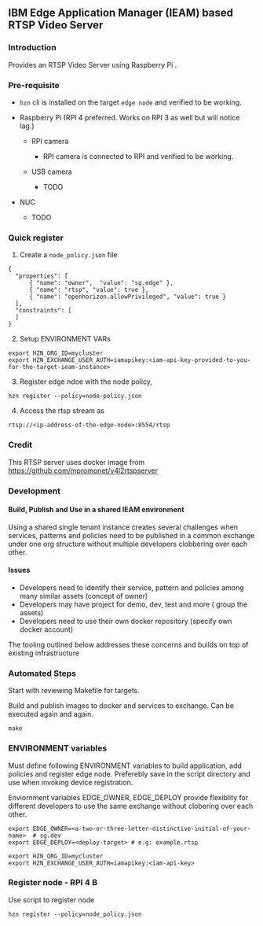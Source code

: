 ## IBM Edge Application Manager (IEAM) based RTSP Video Server 

### Introduction
Provides an RTSP Video Server using Raspberry Pi .

### Pre-requisite 

- `hzn` cli is installed on the target `edge node` and verified to be working.
- Raspberry Pi (RPI 4 preferred. Works on RPI 3 as well but will notice lag.)

    - RPI camera 
         - RPI camera is connected to RPI and verified to be working.

    - USB camera    
        - TODO
        
- NUC 
    - TODO
    
### Quick register

1. Create a `node_policy.json` file
```
{
  "properties": [
      { "name": "owner",  "value": "sg.edge" },
      { "name": "rtsp", "value": true },
      { "name": "openhorizon.allowPrivileged", "value": true }
  ],
  "constraints": [
  ]
}
```
2. Setup ENVIRONMENT VARs 
```
export HZN_ORG_ID=mycluster
export HZN_EXCHANGE_USER_AUTH=iamapikey:<iam-api-key-provided-to-you-for-the-target-ieam-instance>
```
3. Register edge ndoe with the node policy,
```
hzn register --policy=node-policy.json 
```
4. Access the rtsp stream as
```
rtsp://<ip-address-of-the-edge-node>:8554/rtsp
```    
### Credit

This RTSP server uses docker image from https://github.com/mpromonet/v4l2rtspserver

### Development
#### Build, Publish and Use in a shared IEAM environment

Using a shared single tenant instance creates several challenges when services, patterns and policies need to be published in a common exchange under one org structure without multiple developers clobbering over each other.

#### Issues

- Developers need to identify their service, pattern and policies among many similar assets (concept of owner)
- Developers may have project for demo, dev, test and more ( group the assets)
- Developers need to use their own docker repository (specify own docker account)

The tooling outlined below addresses these concerns and builds on top of existing infrastructure

### Automated Steps

Start with reviewing Makefile for targets.

Build and publish images to docker and services to exchange. Can be executed again and again.

    make

### ENVIRONMENT variables

Must define following ENVIRONMENT variables to build application, add policies and register edge node. Preferebly save in the script directory and use when invoking device registration. 

Enviornment variables EDGE_OWNER, EDGE_DEPLOY provide flexiblity for different developers to use the same exchange without clobering over each other.

    export EDGE_OWNER=<a-two-or-three-letter-distinctive-initial-of-your-name>  # sg.dev  
    export EDGE_DEPLOY=<deploy-target> # e.g: example.rtsp

    export HZN_ORG_ID=mycluster
    export HZN_EXCHANGE_USER_AUTH=iamapikey:<iam-api-key>

### Register node - RPI 4 B
Use script to register node

    hzn register --policy=node_policy.json

